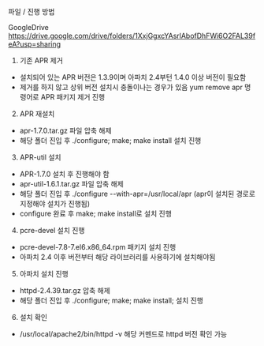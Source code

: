 파일 / 진행 방법

GoogleDrive
https://drive.google.com/drive/folders/1XxjGgxcYAsrlAbofDhFWi6O2FAL39feA?usp=sharing

1. 기존 APR 제거
- 설치되어 있는 APR 버전은 1.3.9이며 아파치 2.4부턴 1.4.0 이상 버전이 필요함
- 제거를 하지 않고 상위 버전 설치시 충돌이나는 경우가 있음
yum remove apr 명령어로 APR 패키지 제거 진행

2. APR 재설치
- apr-1.7.0.tar.gz 파일 압축 해제
- 해당 폴더 진입 후 ./configure; make; make install 설치 진행

3. APR-util 설치
- APR-1.7.0 설치 후 진행해야 함
- apr-util-1.6.1.tar.gz 파일 압축 해제
- 해당 폴더 진입 후 ./configure --with-apr=/usr/local/apr (apr이 설치된 경로로 지정해야 설치가 진행됨)
- configure 완료 후 make; make install로 설치 진행

4. pcre-devel 설치 진행
- pcre-devel-7.8-7.el6.x86_64.rpm 패키지 설치 진행
- 아파치 2.4 이후 버전부터 해당 라이브러리를 사용하기에 설치해야됨

5. 아파치 설치 진행
- httpd-2.4.39.tar.gz 압축 해제
- 해당 폴더 진입 후 ./configure; make; make install; 설치 진행

6. 설치 확인
- /usr/local/apache2/bin/httpd -v 해당 커멘드로 httpd 버전 확인 가능
